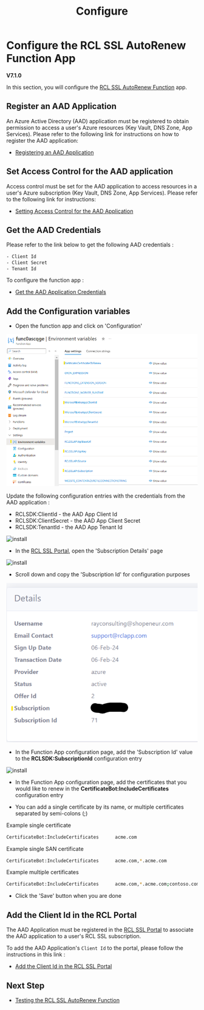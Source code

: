 ﻿---
title: Configure
description: Configuring the RCL AutoRenew Function
parent: AutoRenew Function
nav_order: 2
---

# Configure the RCL SSL AutoRenew Function App
**V7.1.0**

In this section, you will configure the [RCL SSL AutoRenew Function](../autorenew/autorenew.md) app.

## Register an AAD Application

An Azure Active Directory (AAD) application must be registered to obtain permission to access a user's Azure resources (Key Vault, DNS Zone, App Services). Please refer to the following link for instructions on how to register the AAD application:

- [Registering an AAD Application](../authorization/aad-application)

## Set Access Control for the AAD application

Access control must be set for the AAD application to access resources in a user's Azure subscription (Key Vault, DNS Zone, App Services). Please refer to the following link for instructions:

- [Setting Access Control for the AAD Application](../authorization/access-control-app)

## Get the AAD Credentials 

Please refer to the link  below to get the following AAD credentials :

    - Client Id
    - Client Secret
    - Tenant Id

To configure the function app :

- [Get the AAD Application Credentials](../authorization/aad-application#get-the-aad-application-credentials)

## Add the Configuration variables

- Open the function app and click on 'Configuration'

![install](../images/autorenew_configure/func.PNG)

Update the following configuration entries with the credentials from the AAD application :

- RCLSDK:ClientId - the AAD App Client Id
- RCLSDK:ClientSecret - the AAD App Client Secret
- RCLSDK:TenantId - the AAD App Tenant Id

![install](../images/autorenew_configure/func2.PNG)

- In the [RCL SSL Portal](../portal/portal.md), open the 'Subscription Details' page

![install](../images/autorenew_configure/add_subscriptionid.png)

- Scroll down and copy the 'Subscription Id' for configuration purposes

![install](../images/autorenew_configure/add_subscriptionid2.png)

- In the Function App configuration page, add the 'Subscription Id' value to the **RCLSDK:SubscriptionId** configuration entry

![install](../images/autorenew_configure/add_subscriptionid3.png)

- In the Function App configuration page, add the certificates that you would like to renew in the **CertificateBot:IncludeCertificates** configuration entry

- You can add a single certificate by its name, or multiple certificates separated by semi-colons (;)

Example single certificate

```bash
CertificateBot:IncludeCertificates      acme.com
```

Example single SAN certificate

```bash
CertificateBot:IncludeCertificates      acme.com,*.acme.com
```

Example multiple certificates

```bash
CertificateBot:IncludeCertificates      acme.com,*.acme.com;contoso.com;fabricam.com
```

- Click the 'Save' button when you are done

## Add the Client Id in the RCL Portal

The AAD Application must be registered in the [RCL SSL Portal](../portal/portal.md) to associate the AAD application to a user's RCL SSL subscription.

To add the AAD Application's ``Client Id`` to the portal, please follow the instructions in this link :

- [Add the Client Id in the RCL SSL Portal](../api/authorization.md#add-the-client-id-in-the-rcl-portal)

## Next Step

- [Testing the RCL SSL AutoRenew Function](./test.md)



